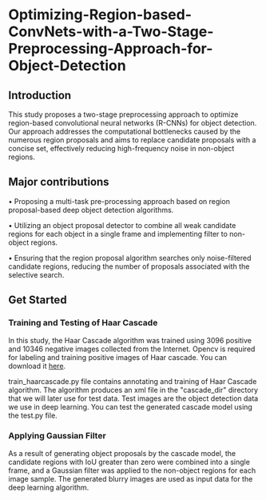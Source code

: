 # Optimizing-Region-based-ConvNets-with-a-Two-Stage-Preprocessing-Approach-for-Object-Detection

## Introduction
This study proposes a two-stage preprocessing approach to optimize region-based convolutional neural networks (R-CNNs) for object detection. Our approach addresses the computational bottlenecks caused by the numerous region proposals and aims to replace candidate proposals with a concise set, effectively reducing high-frequency noise in non-object regions.

<!--The dataset and codes will be shared on Github once the study is published.-->


## Major contributions 

• Proposing a multi-task pre-processing approach based on region proposal-based deep object detection algorithms.

• Utilizing an object proposal detector to combine all weak candidate regions for each object in a single frame and implementing filter to non-object regions.

• Ensuring that the region proposal algorithm searches only noise-filtered candidate regions, reducing the number of proposals associated with the selective search.

## Get Started
### Training and Testing of Haar Cascade
In this study, the Haar Cascade algorithm was trained using 3096 positive and 10346 negative images collected from the Internet. Opencv is required for labeling and training positive images of Haar cascade. You can download it [here](https://sourceforge.net/projects/opencvlibrary/files/opencv-win/).

train_haarcascade.py file contains annotating and training of Haar Cascade algorithm. The algorithm produces an xml file in the "cascade_dir" directory that we will later use for test data.
Test images are the object detection data we use in deep learning. You can test the generated cascade model using the test.py file.

### Applying Gaussian Filter
As a result of generating object proposals by the cascade model, the candidate regions with IoU greater than zero were combined into a single frame, and a Gaussian filter was applied to the non-object regions for each image sample. The generated blurry images are used as input data for the deep learning algorithm.

